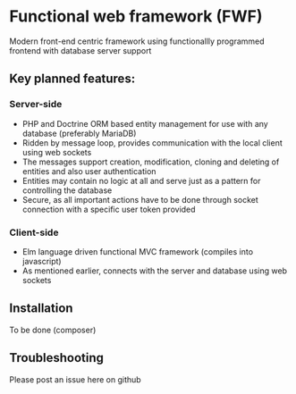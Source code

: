 # Functional web framework (FWF)
Modern front-end centric framework using functionallly programmed frontend with database server support

## Key planned features:
### Server-side
 - PHP and Doctrine ORM based entity management for use with any database (preferably MariaDB)
 - Ridden by message loop, provides communication with the local client using web sockets
 - The messages support creation, modification, cloning and deleting of entities and also user authentication
 - Entities may contain no logic at all and serve just as a pattern for controlling the database
 - Secure, as all important actions have to be done through socket connection with a specific user token provided
### Client-side
 - Elm language driven functional MVC framework (compiles into javascript)
 - As mentioned earlier, connects with the server and database using web sockets
 
## Installation
To be done (composer)
 
## Troubleshooting
Please post an issue here on github
